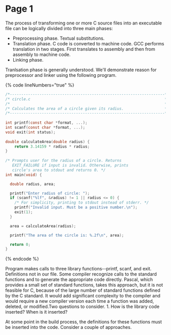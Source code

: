 # Page 1

The process of transforming one or more C source files into an executable file can be logically divided into three main phases:

* Preprocessing phase. Textual substitutions.&#x20;
* Translation phase. C code is converted to machine code. GCC performs translation in two stages. First translates to assembly and then from assembly to machine code.&#x20;
* Linking phase.&#x20;

Tranlsation phase is generally understood. We'll demonstrate reason for preprocessor and linker using the following program.&#x20;

{% code lineNumbers="true" %}
```c
/*--------------------------------------------------------------------*/
/* circle.c                                                           */
/*                                                                    */
/* Calculates the area of a circle given its radius.                  */
/*--------------------------------------------------------------------*/
 
int printf(const char *format, ...);
int scanf(const char *format, ...);
void exit(int status); 
 
double calculateArea(double radius) {
    return 3.14159 * radius * radius;
}
  
/* Prompts user for the radius of a circle. Returns
   EXIT_FAILURE if input is invalid. Otherwise, prints
   circle's area to stdout and returns 0. */  
int main(void) {

  double radius, area;

  printf("Enter radius of circle: ");
  if (scanf("%lf", &radius) != 1 || radius <= 0) {
    /* For simplicity, printing to stdout instead of stderr. */
    printf("Invalid input. Must be a positive number.\n");
    exit(1);
  }

  area = calculateArea(radius);

  printf("The area of the circle is: %.2f\n", area);

  return 0;
}
```
{% endcode %}

Program makes calls to three library functions--printf, scanf, and exit. Definitions not in our file. Some compiler recognize calls to the standard functions and to generate the appropriate code directly. Pascal, which provides a small set of standard functions, takes this approach, but it is not feasible for C, because of the large number of standard functions defined by the C standard. It would add significant complexity to the compiler and would require a new compiler version each time a function was added, deleted, or modified.Two questions to consider. 1. How is the library code inserted? When is it inserted?&#x20;



At some point in the build process, the definitions for these functions must be inserted into the code. Consider a couple of approaches.&#x20;
